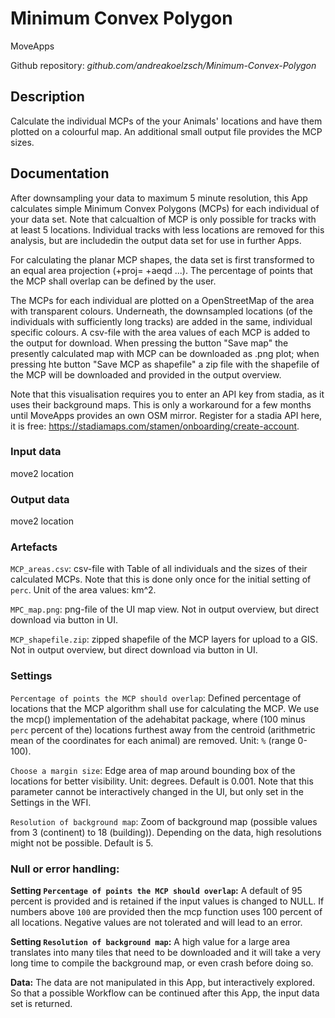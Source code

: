 # Minimum Convex Polygon

MoveApps

Github repository: *github.com/andreakoelzsch/Minimum-Convex-Polygon*


## Description
Calculate the individual MCPs of the your Animals' locations and have them plotted on a colourful map. An additional small output file provides the MCP sizes.

## Documentation
After downsampling your data to maximum 5 minute resolution, this App calculates simple Minimum Convex Polygons (MCPs) for each individual of your data set. Note that calcualtion of MCP is only possible for tracks with at least 5 locations. Individual tracks with less locations are removed for this analysis, but are includedin the output data set for use in further Apps.

For calculating the planar MCP shapes, the data set is first transformed to an equal area projection (+proj= +aeqd ...). The percentage of points that the MCP shall overlap can be defined by the user.

The MCPs for each individual are plotted on a OpenStreetMap of the area with transparent colours. Underneath, the downsampled locations (of the individuals with sufficiently long tracks) are added in the same, individual specific colours. A csv-file with the area values of each MCP is added to the output for download. When pressing the button "Save map" the presently calculated map with MCP can be downloaded as .png plot; when pressing hte button "Save MCP as shapefile" a zip file with the shapefile of the MCP will be downloaded and provided in the output overview.

Note that this visualisation requires you to enter an API key from stadia, as it uses their background maps. This is only a workaround for a few months until MoveApps provides an own OSM mirror. Register for a stadia API here, it is free: https://stadiamaps.com/stamen/onboarding/create-account.

### Input data
move2 location

### Output data
move2 location

### Artefacts
`MCP_areas.csv`: csv-file with Table of all individuals and the sizes of their calculated MCPs. Note that this is done only once for the initial setting of `perc`. Unit of the area values: km^2.

`MPC_map.png`: png-file of the UI map view. Not in output overview, but direct download via button in UI.

`MCP_shapefile.zip`: zipped shapefile of the MCP layers for upload to a GIS. Not in output overview, but direct download via button in UI.

### Settings
`Percentage of points the MCP should overlap`: Defined percentage of locations that the MCP algorithm shall use for calculating the MCP. We use the mcp() implementation of the adehabitat package, where (100 minus `perc` percent of the) locations furthest away from the centroid (arithmetric mean of the coordinates for each animal) are removed. Unit: `%` (range 0-100).

`Choose a margin size`: Edge area of map around bounding box of the locations for better visibility. Unit: degrees. Default is 0.001. Note that this parameter cannot be interactively changed in the UI, but only set in the Settings in the WFI.

`Resolution of background map`: Zoom of background map (possible values from 3 (continent) to 18 (building)). Depending on the data, high resolutions might not be possible. Default is 5.

### Null or error handling:
**Setting `Percentage of points the MCP should overlap`:** A default of 95 percent is provided and is retained if the input values is changed to NULL. If numbers above `100` are provided then the mcp function uses 100 percent of all locations. Negative values are not tolerated and will lead to an error.

**Setting `Resolution of background map`:** A high value for a large area translates into many tiles that need to be downloaded and it will take a very long time to compile the background map, or even crash before doing so.

**Data:** The data are not manipulated in this App, but interactively explored. So that a possible Workflow can be continued after this App, the input data set is returned.
